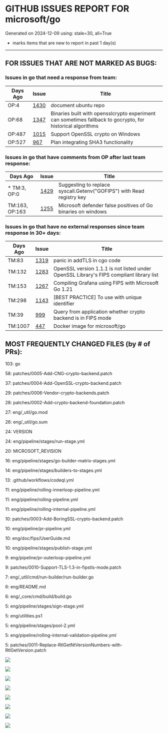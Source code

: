 
# GITHUB ISSUES REPORT FOR microsoft/go


Generated on 2024-12-09 using: stale=30, all=True


* marks items that are new to report in past 1 day(s)


---

## FOR ISSUES THAT ARE NOT MARKED AS BUGS:


### Issues in go that need a response from team:

| Days Ago | Issue | Title |
| --- | --- | --- |
 |  OP:4  |[1430](https://github.com/microsoft/go/issues/1430 "document ubuntu repo") | document ubuntu repo |
 |  OP:68  |[1347](https://github.com/microsoft/go/issues/1347 "Binaries built with opensslcrypto experiment can sometimes fallback to gocrypto, for historical algorithms") | Binaries built with opensslcrypto experiment can sometimes fallback to gocrypto, for historical algorithms |
 |  OP:487  |[1015](https://github.com/microsoft/go/issues/1015 "Support OpenSSL crypto on Windows") | Support OpenSSL crypto on Windows |
 |  OP:527  |[967](https://github.com/microsoft/go/issues/967 "Plan integrating SHA3 functionality") | Plan integrating SHA3 functionality |

### Issues in go that have comments from OP after last team response:

| Days Ago | Issue | Title |
| --- | --- | --- |
 | \* TM:3, OP:0  |[1429](https://github.com/microsoft/go/issues/1429 "Suggesting to replace syscall.Getenv(&quot;GOFIPS&quot;) with Read registry key")  |Suggesting to replace syscall.Getenv("GOFIPS") with Read registry key |
 |  TM:163, OP:163  |[1255](https://github.com/microsoft/go/issues/1255 "Microsoft defender false positives of Go binaries on windows") | Microsoft defender false positives of Go binaries on windows |

### Issues in go that have no external responses since team response in 30+ days:

| Days Ago | Issue | Title |
| --- | --- | --- |
 |  TM:83  |[1319](https://github.com/microsoft/go/issues/1319 "panic in addTLS in cgo code") | panic in addTLS in cgo code |
 |  TM:132  |[1283](https://github.com/microsoft/go/issues/1283 "OpenSSL version 1.1.1 is not listed under OpenSSL Library's FIPS compliant library list") | OpenSSL version 1.1.1 is not listed under OpenSSL Library's FIPS compliant library list |
 |  TM:153  |[1267](https://github.com/microsoft/go/issues/1267 "Compiling Grafana using FIPS with Microsoft Go 1.21") | Compiling Grafana using FIPS with Microsoft Go 1.21 |
 |  TM:298  |[1143](https://github.com/microsoft/go/issues/1143 "[BEST PRACTICE] To use with unique identifier") | [BEST PRACTICE] To use with unique identifier |
 |  TM:39  |[999](https://github.com/microsoft/go/issues/999 "Query from application whether crypto backend is in FIPS mode") | Query from application whether crypto backend is in FIPS mode |
 |  TM:1007  |[447](https://github.com/microsoft/go/issues/447 "Docker image for microsoft/go") | Docker image for microsoft/go |





## MOST FREQUENTLY CHANGED FILES (by # of PRs):

103: go


 58: patches/0005-Add-CNG-crypto-backend.patch


 37: patches/0004-Add-OpenSSL-crypto-backend.patch


 29: patches/0006-Vendor-crypto-backends.patch


 28: patches/0002-Add-crypto-backend-foundation.patch


 27: eng/_util/go.mod


 26: eng/_util/go.sum


 24: VERSION


 24: eng/pipeline/stages/run-stage.yml


 20: MICROSOFT_REVISION


 16: eng/pipeline/stages/go-builder-matrix-stages.yml


 14: eng/pipeline/stages/builders-to-stages.yml


 13: .github/workflows/codeql.yml


 11: eng/pipeline/rolling-innerloop-pipeline.yml


 11: eng/pipeline/rolling-pipeline.yml


 11: eng/pipeline/rolling-internal-pipeline.yml


 10: patches/0003-Add-BoringSSL-crypto-backend.patch


 10: eng/pipeline/pr-pipeline.yml


 10: eng/doc/fips/UserGuide.md


 10: eng/pipeline/stages/publish-stage.yml


  9: eng/pipeline/pr-outerloop-pipeline.yml


  9: patches/0010-Support-TLS-1.3-in-fipstls-mode.patch


  7: eng/_util/cmd/run-builder/run-builder.go


  6: eng/README.md


  6: eng/_core/cmd/build/build.go


  5: eng/pipeline/stages/sign-stage.yml


  5: eng/utilities.ps1


  5: eng/pipeline/stages/pool-2.yml


  5: eng/pipeline/rolling-internal-validation-pipeline.yml


  5: patches/0011-Replace-RtlGetNtVersionNumbers-with-RtlGetVersion.patch


![](bugcount.png)

![](time_to_merge_prs.png)

![](time_to_close_issues.png)

![](time_to_first_response.png)

![](label_frequencies.png)

![](files_changed_per_pr.png)

![](lines_changed_per_pr.png)

![](termcloud.png)